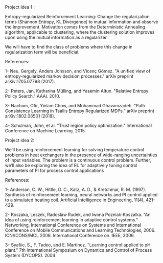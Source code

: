 Project Idea 1 : 

Entropy-regularized Reinforcement Learning: Change the regularization terms (Shannon Entropy, KL Divergence) to mutual information and observe the improvement. Motivation comes from the Deterministic Annealing algorithm, applicable to clustering, where the clustering solution improves upon using the mutual information as a regularizer. 

We will have to find the class of problems where this change in regularization term will be beneficial. 

References:

1-	Neu, Gergely, Anders Jonsson, and Vicenç Gómez. "A unified view of entropy-regularized markov decision processes." arXiv preprint arXiv:1705.07798 (2017).

2-	Peters, Jan, Katharina Mülling, and Yasemin Altun. "Relative Entropy Policy Search." AAAI. 2010.

3-	Nachum, Ofir, Yinlam Chow, and Mohammad Ghavamzadeh. "Path Consistency Learning in Tsallis Entropy Regularized MDPs." arXiv preprint arXiv:1802.03501 (2018).

4-	Schulman, John, et al. "Trust region policy optimization." International Conference on Machine Learning. 2015.

Project idea 2:

We’ll be using reinforcement learning for solving temperature control problems in heat exchangers in the presence of wide-ranging uncertainties of input variables. The problem is a continuous control problem. Further, we’ll also be exploring the idea of RL for adaptively tuning control parameters of PI for process control applications

References:

1-	Anderson, C. W., Hittle, D. C., Katz, A. D., & Kretchmar, R. M. (1997). Synthesis of reinforcement learning, neural networks and PI control applied to a simulated heating coil. Artificial Intelligence in Engineering, 11(4), 421-429.

2-	Koszaka, Leszek, Radoslaw Rudek, and Iwona Pozniak-Koszalka. "An idea of using reinforcement learning in adaptive control systems." Networking, International Conference on Systems and International Conference on Mobile Communications and Learning Technologies, 2006. ICN/ICONS/MCL 2006. International Conference on. IEEE, 2006.

3-	Syafiie, S., F. Tadeo, and E. Martinez. "Learning control applied to pH plant." 7th International Symposium on Dynamics and Control of Process System (DYCOPS). 2004
